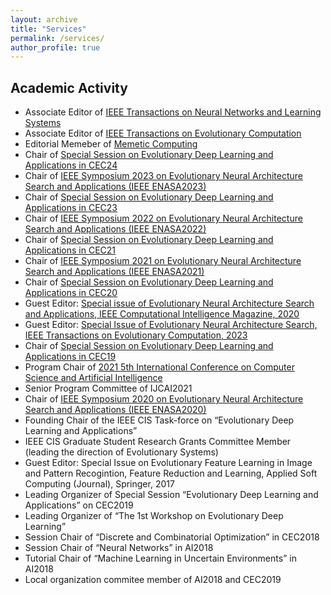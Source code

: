 ```yaml
---
layout: archive
title: "Services"
permalink: /services/
author_profile: true
---
```


## Academic Activity

* Associate Editor of [IEEE Transactions on Neural Networks and Learning Systems](https://cis.ieee.org/publications/t-neural-networks-and-learning-systems)
* Associate Editor of [IEEE Transactions on Evolutionary Computation](https://cis.ieee.org/publications/t-evolutionary-computation)
* Editorial Memeber of [Memetic Computing](https://www.springer.com/journal/12293)
* Chair of [Special Session on Evolutionary Deep Learning and Applications in CEC24](https://yn-sun.github.io/cec24.html)
* Chair of [IEEE Symposium 2023 on Evolutionary Neural Architecture Search and Applications (IEEE ENASA2023)](https://attend.ieee.org/ssci-2023/ieee-symposium-on-evolutionary-neural-architecture-search-and-applications-ieee-enasa/)
* Chair of [Special Session on Evolutionary Deep Learning and Applications in CEC23](https://yn-sun.github.io/cec23.html)
* Chair of [IEEE Symposium 2022 on Evolutionary Neural Architecture Search and Applications (IEEE ENASA2022)](https://ieeessci2022.org/symposia_enasa.html)
* Chair of [Special Session on Evolutionary Deep Learning and Applications in CEC21](https://yn-sun.github.io/cec21.html)
* Chair of [IEEE Symposium 2021 on Evolutionary Neural Architecture Search and Applications (IEEE ENASA2021)](https://attend.ieee.org/ssci-2021/ieee-symposium-on-evolutionary-neural-architecture-search-and-applications-ieee-enasa/) 
* Chair of [Special Session on Evolutionary Deep Learning and Applications in CEC20](https://yn-sun.github.io/cec20.html)
* Guest Editor: [Special issue of Evolutionary Neural Architecture Search and Applications, IEEE Computational Intelligence Magazine, 2020](https://ieeexplore.ieee.org/document/9491857)
* Guest Editor: [Special Issue of Evolutionary Neural Architecture Search, IEEE Transactions on Evolutionary Computation, 2023](https://cis.ieee.org/images/files/Documents/call-for-papers/tevc/cfp-ENAS-final-2023.pdf)
* Chair of [Special Session on Evolutionary Deep Learning and Applications in CEC19](https://yn-sun.github.io/cec19.html)
* Program Chair of [2021 5th International Conference on Computer Science and Artificial Intelligence](http://csai.org/index.html)
* Senior Program Committee of IJCAI2021
* Chair of [IEEE Symposium 2020 on Evolutionary Neural Architecture Search and Applications (IEEE ENASA2020)](http://www.ieeessci2020.org/symposiums/enasa.html)
* Founding Chair of the IEEE CIS Task-force on “Evolutionary Deep Learning and Applications”
* IEEE CIS Graduate Student Research Grants Committee Member (leading the direction of Evolutionary Systems)
* Guest Editor: Special Issue on Evolutionary Feature Learning in Image and Pattern Recogintion, Feature Reduction and Learning, Applied Soft Computing (Journal), Springer, 2017
* Leading Organizer of Special Session “Evolutionary Deep Learning and Applications” on CEC2019
* Leading Organizer of “The 1st Workshop on Evolutionary Deep Learning”
* Session Chair of “Discrete and Combinatorial Optimization” in CEC2018
* Session Chair of “Neural Networks” in AI2018
* Tutorial Chair of “Machine Learning in Uncertain Environments” in AI2018
* Local organization commitee member of AI2018 and CEC2019


